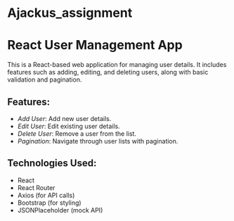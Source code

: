 # Ajackus_assignment
# React User Management App

This is a React-based web application for managing user details. It includes features such as adding, editing, and deleting users, along with basic validation and pagination.

## Features:
- *Add User*: Add new user details.
- *Edit User*: Edit existing user details.
- *Delete User*: Remove a user from the list.
- *Pagination*: Navigate through user lists with pagination.

## Technologies Used:
- React
- React Router
- Axios (for API calls)
- Bootstrap (for styling)
- JSONPlaceholder (mock API)
